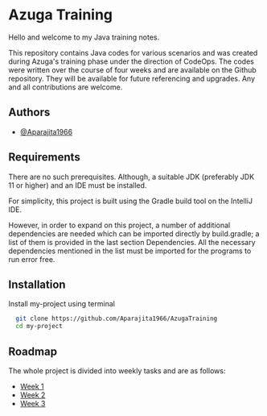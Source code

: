 
# Azuga Training

Hello and welcome to my Java training notes.

This repository contains Java codes for various scenarios and was created during Azuga's training phase under the direction of CodeOps. The codes were written over the course of four weeks and are available on the Github repository. They will be available for future referencing and upgrades. Any and all contributions are welcome.



## Authors

- [@Aparajita1966](https://github.com/Aparajita1966/AzugaTraining)       



## Requirements

There are no such prerequisites. Although, a suitable JDK (preferably JDK 11 or higher) and an IDE must be installed.

For simplicity, this project is built using the Gradle build tool on the IntelliJ IDE.

However, in order to expand on this project, a number of additional dependencies are needed which can be imported directly by build.gradle; a list of them is provided in the last section Dependencies.
All the necessary dependencies mentioned in the list must be imported for the programs to run error free.

## Installation

Install my-project using terminal

```bash
  git clone https://github.com/Aparajita1966/AzugaTraining
  cd my-project
```
    
## Roadmap

The whole project is divided into weekly tasks and are as follows:

- [Week 1](https://github.com/Aparajita1966/AzugaTraining/tree/Week1)
- [Week 2](https://github.com/Aparajita1966/AzugaTraining/tree/Week2)
- [Week 3](https://github.com/Aparajita1966/AzugaTraining/tree/Week3_Week4)



